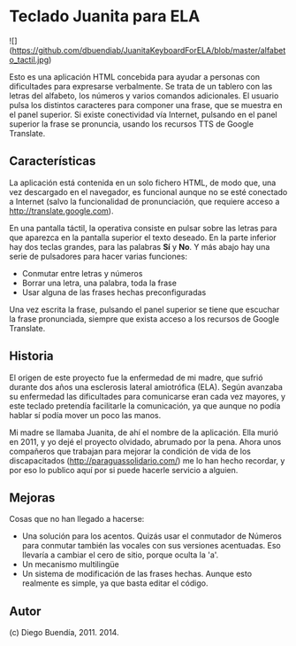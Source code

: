 Teclado Juanita para ELA
========================

![] (https://github.com/dbuendiab/JuanitaKeyboardForELA/blob/master/alfabeto_tactil.jpg)

Esto es una aplicación HTML concebida para ayudar a personas con dificultades para expresarse verbalmente. Se trata de un tablero con las letras del alfabeto, los números y varios comandos adicionales. El usuario pulsa los distintos caracteres para componer una frase, que se muestra en el panel superior. Si existe conectividad vía Internet, pulsando en el panel superior la frase se pronuncia, usando los recursos TTS de Google Translate.

Características
---------------
La aplicación está contenida en un solo fichero HTML, de modo que, una vez descargado en el navegador, es funcional aunque no se esté conectado a Internet (salvo la funcionalidad de pronunciación, que requiere acceso a http://translate.google.com).

En una pantalla táctil, la operativa consiste en pulsar sobre las letras para que aparezca en la pantalla superior el texto deseado. En la parte inferior hay dos teclas grandes, para las palabras **Sí** y **No**. Y más abajo hay una serie de pulsadores para hacer varias funciones:

- Conmutar entre letras y números
- Borrar una letra, una palabra, toda la frase
- Usar alguna de las frases hechas preconfiguradas

Una vez escrita la frase, pulsando el panel superior se tiene que escuchar la frase pronunciada, siempre que exista acceso a los recursos de Google Translate.

Historia
--------

El origen de este proyecto fue la enfermedad de mi madre, que sufrió durante dos años una esclerosis lateral amiotrófica (ELA). Según avanzaba su enfermedad las dificultades para comunicarse eran cada vez mayores, y este teclado pretendía facilitarle la comunicación, ya que aunque no podía hablar sí podía mover un poco las manos.

Mi madre se llamaba Juanita, de ahí el nombre de la aplicación. Ella murió en 2011, y yo dejé el proyecto olvidado, abrumado por la pena. Ahora unos compañeros que trabajan para mejorar la condición de vida de los discapacitados (http://paraguassolidario.com/) me lo han hecho recordar, y por eso lo publico aquí por si puede hacerle servicio a alguien.

Mejoras
-------
Cosas que no han llegado a hacerse:

- Una solución para los acentos. Quizás usar el conmutador de Números para conmutar también las vocales con sus versiones acentuadas. Eso llevaría a cambiar el cero de sitio, porque oculta la 'a'.
- Un mecanismo multilingüe
- Un sistema de modificación de las frases hechas. Aunque esto realmente es simple, ya que basta editar el código.

Autor
-----
(c) Diego Buendía, 2011. 2014.
